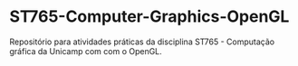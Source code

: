# ST765-Computer-Graphics-OpenGL
Repositório para atividades práticas da disciplina ST765 - Computação gráfica da Unicamp com com o OpenGL.
